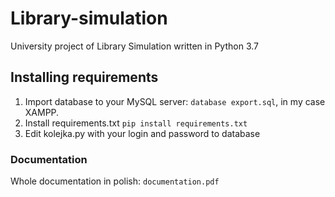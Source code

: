 # Library-simulation
University project of Library Simulation written in Python 3.7

## Installing requirements
  1. Import database to your MySQL server: ```database export.sql```, in my case XAMPP.
  2. Install requirements.txt ```pip install requirements.txt```
  3. Edit kolejka.py with your login and password to database
  
 ### Documentation
 
 Whole documentation in polish: ```documentation.pdf```
